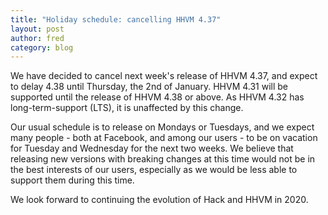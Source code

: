```yaml
---
title: "Holiday schedule: cancelling HHVM 4.37"
layout: post
author: fred
category: blog
---
```


We have decided to cancel next week's release of HHVM 4.37, and expect to delay
4.38 until Thursday, the 2nd of January. HHVM 4.31 will be supported until the
release of HHVM 4.38 or above. As HHVM 4.32 has long-term-support (LTS), it is
unaffected by this change.

Our usual schedule is to release on Mondays or Tuesdays, and we expect many
people - both at Facebook, and among our users - to be on vacation for Tuesday
and Wednesday for the next two weeks. We
believe that releasing new versions with breaking changes at this time would not
be in the best interests of our users, especially as we would be less able to
support them during this time.

We look forward to continuing the evolution of Hack and HHVM in 2020.
